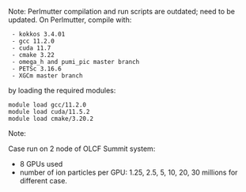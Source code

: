 Note: Perlmutter compilation and run scripts are outdated; need to be updated. 
On Perlmutter, compile with:
```
 - kokkos 3.4.01
 - gcc 11.2.0
 - cuda 11.7
 - cmake 3.22
 - omega_h and pumi_pic master branch
 - PETSc 3.16.6
 - XGCm master branch
```
by loading the required modules:
```
module load gcc/11.2.0
module load cuda/11.5.2
module load cmake/3.20.2
```

Note:

Case run on 2 node of OLCF Summit system:
 - 8 GPUs used
 - number of ion particles per GPU: 1.25, 2.5, 5, 10, 20, 30 millions for different case.

